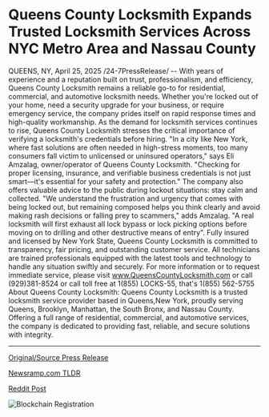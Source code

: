 # Queens County Locksmith Expands Trusted Locksmith Services Across NYC Metro Area and Nassau County

QUEENS, NY, April 25, 2025 /24-7PressRelease/ -- With years of experience and a reputation built on trust, professionalism, and efficiency, Queens County Locksmith remains a reliable go-to for residential, commercial, and automotive locksmith needs. Whether you're locked out of your home, need a security upgrade for your business, or require emergency service, the company prides itself on rapid response times and high-quality workmanship.  As the demand for locksmith services continues to rise, Queens County Locksmith stresses the critical importance of verifying a locksmith's credentials before hiring. "In a city like New York, where fast solutions are often needed in high-stress moments, too many consumers fall victim to unlicensed or uninsured operators," says Eli Amzalag, owner/operator of Queens County Locksmith. "Checking for proper licensing, insurance, and verifiable business credentials is not just smart—it's essential for your safety and protection."  The company also offers valuable advice to the public during lockout situations: stay calm and collected. "We understand the frustration and urgency that comes with being locked out, but remaining composed helps you think clearly and avoid making rash decisions or falling prey to scammers," adds Amzalag. "A real locksmith will first exhaust all lock bypass or lock picking options before moving on to drilling and other destructive means of entry".   Fully insured and licensed by New York State, Queens County Locksmith is committed to transparency, fair pricing, and outstanding customer service. All technicians are trained professionals equipped with the latest tools and technology to handle any situation swiftly and securely.  For more information or to request immediate service, please visit www.QueensCountyLocksmith.com or call (929)381-8524 or call toll free at 1(855) LOCKS-55, that's 1(855) 562-5755  About Queens County Locksmith: Queens County Locksmith is a trusted locksmith service provider based in Queens,New York, proudly serving Queens, Brooklyn, Manhattan, the South Bronx, and Nassau County. Offering a full range of residential, commercial, and automotive services, the company is dedicated to providing fast, reliable, and secure solutions with integrity. 

---

[Original/Source Press Release](https://www.24-7pressrelease.com/press-release/522183/queens-county-locksmith-expands-trusted-locksmith-services-across-nyc-metro-area-and-nassau-county)
                    

[Newsramp.com TLDR](https://newsramp.com/curated-news/queens-county-locksmith-urges-consumers-to-verify-locksmith-credentials-before-hiring/c4f9347cfecbdc21757fae2073a51af0) 

 



[Reddit Post](https://www.reddit.com/r/Business_NewsRamp/comments/1k7f6rl/queens_county_locksmith_urges_consumers_to_verify/) 



![Blockchain Registration](https://cdn.newsramp.app/24-7PressRelease/qrcode/254/25/openap5w.webp)